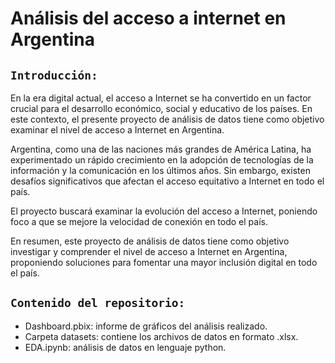# **Análisis del acceso a internet en Argentina**

## **`Introducción:`**

En la era digital actual, el acceso a Internet se ha convertido en un factor crucial para el desarrollo económico, social y educativo de los países. En este contexto, el presente proyecto de análisis de datos tiene como objetivo examinar el nivel de acceso a Internet en Argentina. 

Argentina, como una de las naciones más grandes de América Latina, ha experimentado un rápido crecimiento en la adopción de tecnologías de la información y la comunicación en los últimos años. Sin embargo, existen desafíos significativos que afectan el acceso equitativo a Internet en todo el país. 

El proyecto buscará examinar la evolución del acceso a Internet, poniendo foco a que se mejore la velocidad de conexión en todo el país.

En resumen, este proyecto de análisis de datos tiene como objetivo investigar y comprender el nivel de acceso a Internet en Argentina, proponiendo soluciones para fomentar una mayor inclusión digital en todo el país.

## **`Contenido del repositorio:`**
- Dashboard.pbix: informe de gráficos del análisis realizado.
- Carpeta datasets: contiene los archivos de datos en formato .xlsx.
- EDA.ipynb: análisis de datos en lenguaje python.

